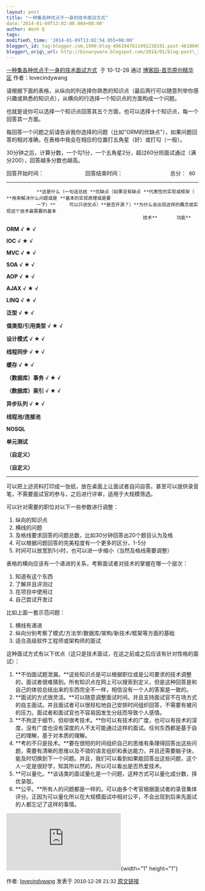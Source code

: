 ```yaml
--- 
layout: post 
title: "一种集各种优点于一身的技术面试方式" 
date:'2014-01-09T13:02:00.004+08:00' 
author: Wenh Q
tags:
modified\_time: '2014-01-09T13:02:54.055+08:00' 
blogger\_id: tag:blogger.com,1999:blog-4961947611491238191.post-4618049749528213746
blogger\_orig\_url: http://binaryware.blogspot.com/2014/01/blog-post\_373.html
---
```

<div dir="ltr">

[一种集各种优点于一身的技术面试方式](http://www.cnblogs.com/lovecindywang/archive/2010/12/28/1919132.html)  于
10-12-28 通过 [博客园-首页原创精华区](http://www.cnblogs.com/)
作者：lovecindywang

<div style="font-family: sans-serif;">

</div>



请根据下面的表格，从纵向的列选择你熟悉的知识点（最后两行可以随意列举你感兴趣或熟悉的知识点），从横向的行选择一个知识点的方面构成一个问题。

</div>

<div dir="ltr">



也就是说你可以选择一个知识点回答其五个方面，也可以选择十个知识点，每一个回答其一方面。



每回答一个问题之前请告诉我你选择的问题（比如"ORM的优缺点"），如果问题回答的相对准确，在表格中我会在相应的位置打五角星（好）或打勾（一般）。



30分钟之后，计算分数，一个勾1分，一个五角星2分，超过60分则面试通过（满分200），回答越多分数也越高。
<div style="font-family: sans-serif;">




</div>

<div style="font-family: sans-serif;">

回答开始时间：                           
回答结束时间：                                总分：  60

</div>

  ------------ ------------ ------------ ------------ ------------ ------------
               **这是什么（一句话总结 **优缺点（如果没有缺点 **代表性的实现或框架（ **用来解决什么问题或是 **基本的实现原理或是要
               一下）**     可以只说优点）**是否开源？）**为什么会出现这样的概念或实现这个技术最需要的基本
                                                      技术**       功能**

  **ORM**      √            ★            √                         

  **IOC**      √            ★            √                         

  **MVC**      √            ★            √                         

  **SOA**      √            ★            √                         

  **AOP**      √            ★            √                         

  **AJAX**     √            ★            √                         

  **LINQ**     √            ★            √                         

  **泛型**     √            ★            √                         

  **值类型/引用类型** √     ★            √                         

  **设计模式** √            ★            √                         

  **线程同步** √            ★            √                         

  **缓存**     √            ★            √                         

  **（数据库）事务** √      ★            √                         

  **（数据库）索引** √      ★            √                         

  **异步队列** √            ★            √                         

  **线程池/连接池**                                                

  **NOSQL**                                                        

  **单元测试**                                                     

  **（自定义）**                                                   

  **（自定义）**                                                   
  ------------ ------------ ------------ ------------ ------------ ------------

<div style="font-family: sans-serif;">




</div>

可以把上述资料打印成一张纸，放在桌面上让面试者自问自答。甚至可以提供录音笔，不需要面试官的参与，之后进行评审，适用于大规模筛选。



可以针对需要的职位对以下一些参数进行调整：
1.  纵向的知识点
2.  横线的问题
3.  及格线要求回答的问题总数，比如30分钟回答出20个题目认为及格
4.  可以根据问题回答的完美程度有一个更多的区分，1-5分
5.  时间可以放宽到1小时，也可以进一步缩小（当然及格线需要调整）

<div style="font-family: sans-serif;">

表格的横向应该有一个递进的关系，考察面试者对技术的掌握在哪一个层次：

</div>

1.  知道有这个东西
2.  了解并且评测过
3.  在项目中使用过
4.  自己尝试开发过

<div style="font-family: sans-serif;">

比如上面一套示范问题：

</div>

1.  横线有递进
2.  纵向分别考察了模式/方法学/数据库/架构/新技术/框架等方面的基础
3.  适合高级软件工程师或架构师的面试

<div style="font-family: sans-serif;">

这种面试方式有以下优点（这只是技术面试，在这之前或之后应该有针对性格的面试）：

</div>

1.  **不怕面试题泄漏。**这些知识点是可以根据职位或是公司要求的技术调整的，面试者很难猜到。所有知识点在网上可以搜索到定义，但是这种回答是和自己的体验总结出来的东西完全不一样，相信没有一个人的答案是一致的。
2.  **面试的方式很灵活。**可以随意调整面试时间。并且支持面试官不在场方式的自主面试。并且面试者可以很轻松地自己安排时间组织回答，不需要有被问的压力。面试者和面试官也不容易因发生分歧而导致个人感情。
3.  **不拘泥于细节，但却很考技术。**你可以有技术的广度，也可以有技术的深度，没有广度也没有深度的人不太可能通过这样的面试。任何东西都是基于自己的理解，基于对本质的理解。
4.  **考的不只是技术。**要在很短的时间组织自己的思维有条理得回答出这些问题，需要有清晰的思维以及不错的语言组织和表达能力，并且还需要脑子快，能及时切换到下一个问题。并且，我们可以看到如果能回答出这些问题，这个人一定是很好学，知其所以然的，所以可以看出是否热爱技术。
5.  **可以量化。**谈话类的面试量化是一个问题，这种方式可以量化成分数，择优录取。
6.  **公平。**所有人的问题都是一样的。可以由多个考官根据面试者的录音集体评分。正因为可以量化所以在大规模面试中相对公平，不会出现到后来先面试的人都忘记了这样的事情。

![](http://www.cnblogs.com/lovecindywang/aggbug/1919132.html?type=1){width="1"
height="1"}

<div style="font-family: sans-serif;">

作者: [lovecindywang](http://www.cnblogs.com/lovecindywang/) 发表于
2010-12-28
21:32 [原文链接](http://www.cnblogs.com/lovecindywang/archive/2010/12/28/1919132.html)

</div>

</div>
